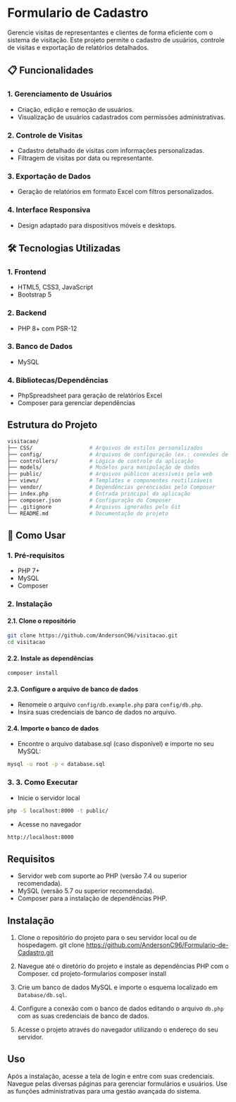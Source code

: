 # Formulario de Cadastro

Gerencie visitas de representantes e clientes de forma eficiente com o sistema de visitação. Este projeto permite o cadastro de usuários, controle de visitas e exportação de relatórios detalhados.

## 📋 Funcionalidades

### 1. **Gerenciamento de Usuários**
- Criação, edição e remoção de usuários.
- Visualização de usuários cadastrados com permissões administrativas.

### 2. **Controle de Visitas**
- Cadastro detalhado de visitas com informações personalizadas.
- Filtragem de visitas por data ou representante.

### 3. **Exportação de Dados**
- Geração de relatórios em formato Excel com filtros personalizados.

### 4. **Interface Responsiva**
- Design adaptado para dispositivos móveis e desktops.

## 🛠️ Tecnologias Utilizadas

### 1. **Frontend**
- HTML5, CSS3, JavaScript
- Bootstrap 5

### 2. **Backend**
- PHP 8+ com PSR-12

### 3. **Banco de Dados**
- MySQL

### 4. **Bibliotecas/Dependências**
- PhpSpreadsheet para geração de relatórios Excel
- Composer para gerenciar dependências

## Estrutura do Projeto

```bash
visitacao/
├── CSS/                  # Arquivos de estilos personalizados
├── config/               # Arquivos de configuração (ex.: conexões de banco)
├── controllers/          # Lógica de controle da aplicação
├── models/               # Modelos para manipulação de dados
├── public/               # Arquivos públicos acessíveis pela web
├── views/                # Templates e componentes reutilizáveis
├── vendor/               # Dependências gerenciadas pelo Composer
├── index.php             # Entrada principal da aplicação
├── composer.json         # Configuração do Composer
├── .gitignore            # Arquivos ignorados pelo Git
└── README.md             # Documentação do projeto
```

## 🚀 Como Usar

### 1. **Pré-requisitos**

- PHP 7+
- MySQL
- Composer

### 2. **Instalação**

#### 2.1. **Clone o repositório**

```bash
git clone https://github.com/AndersonC96/visitacao.git
cd visitacao
```

#### 2.2. **Instale as dependências**

```bash
composer install
```

#### 2.3. **Configure o arquivo de banco de dados**

- Renomeie o arquivo `config/db.example.php` para `config/db.php`.
- Insira suas credenciais de banco de dados no arquivo.

#### 2.4. **Importe o banco de dados**

- Encontre o arquivo database.sql (caso disponível) e importe no seu MySQL:

```bash
mysql -u root -p < database.sql
```

### 3. **3. Como Executar**

- Inicie o servidor local

```bash
php -S localhost:8000 -t public/
```

- Acesse no navegador

```bash
http://localhost:8000
```

## Requisitos

- Servidor web com suporte ao PHP (versão 7.4 ou superior recomendada).
- MySQL (versão 5.7 ou superior recomendada).
- Composer para a instalação de dependências PHP.

## Instalação

1. Clone o repositório do projeto para o seu servidor local ou de hospedagem.
    git clone https://github.com/AndersonC96/Formulario-de-Cadastro.git

2. Navegue até o diretório do projeto e instale as dependências PHP com o Composer.
    cd projeto-formularios
    composer install

3. Crie um banco de dados MySQL e importe o esquema localizado em `Database/db.sql`.

4. Configure a conexão com o banco de dados editando o arquivo `db.php` com as suas credenciais de banco de dados.

5. Acesse o projeto através do navegador utilizando o endereço do seu servidor.

## Uso

Após a instalação, acesse a tela de login e entre com suas credenciais. Navegue pelas diversas páginas para gerenciar formulários e usuários. Use as funções administrativas para uma gestão avançada do sistema.